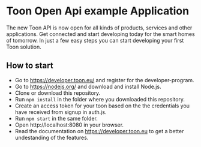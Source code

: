 # Toon Open Api example Application

The new Toon API is now open for all kinds of products, services and other applications. Get connected and start developing today for the smart homes of tomorrow. In just a few easy steps you can start developing your first Toon solution.

## How to start
- Go to https://developer.toon.eu/ and register for the developer-program. 
- Go to https://nodejs.org/ and download and install Node.js.
- Clone or download this repository.
- Run `npm install` in the folder where you downloaded this repository.
- Create an access token for your toon based on the the credentials you have received from signup in auth.js.
- Run `npm start` in the same folder.
- Open http://localhost:8080 in your browser.
- Read the documentation on https://developer.toon.eu to get a better undestanding of the features.
